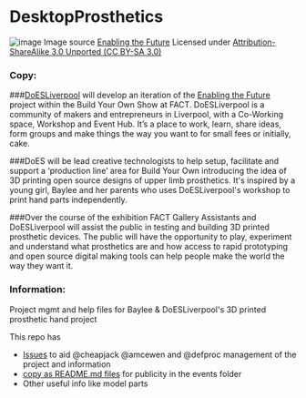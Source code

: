 # DesktopProsthetics
![image](http://enablingthefuture.org/wp-content/uploads/2014/05/raptor-hand.jpg)
Image source [Enabling the Future](http://enablingthefuture.org/upper-limb-prosthetics/the-raptor-hand/) Licensed under [Attribution-ShareAlike 3.0 Unported (CC BY-SA 3.0)](http://creativecommons.org/licenses/by-sa/3.0/ "License Link")

### Copy:

###[DoESLiverpool](http://doesliverpool.com "DoESLiverpool's Homepage") will develop an iteration of the [Enabling the Future](http://enablingthefuture.org/upper-limb-prosthetics/the-raptor-hand/ "Enabling The Future Website") project within the Build Your Own Show at FACT. DoESLiverpool is a community of makers and entrepreneurs in Liverpool, with a Co-Working space, Workshop and Event Hub. It’s a place to work, learn, share ideas, form groups and make things the way you want to for small fees or initially, cake.

###DoES will be lead creative technologists to help setup, facilitate and support a ‘production line’ area for Build Your Own introducing the idea of 3D printing open source designs of upper limb prosthetics. It's inspired by a young girl, Baylee and her parents who uses DoESLiverpool's workshop to print hand parts independently.

###Over the course of the exhibition FACT Gallery Assistants and DoESLiverpool will assist the public in testing and building 3D printed prosthetic devices. The public will have the opportunity to play, experiment and understand what prosthetics are and how access to rapid prototyping and open source digital making tools can help people make the world the way they want it.

### Information:
Project mgmt and help files for Baylee &amp; DoESLiverpool's 3D printed prosthetic hand project

This repo has 
* [Issues](https://github.com/cheapjack/buildyourown/issues "github issues for the project") to aid @cheapjack @amcewen and @defproc management of the project and information
* [copy as README.md files](https://github.com/cheapjack/buildyourown/tree/master/events) for publicity in the events folder
* Other useful info like model parts
